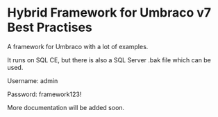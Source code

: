 Hybrid Framework for Umbraco v7 Best Practises
==============================================
A framework for Umbraco with a lot of examples.

It runs on SQL CE, but there is also a SQL Server .bak file which can be used.

Username: admin

Password: framework123!

More documentation will be added soon.
